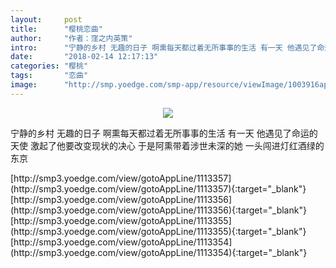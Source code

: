 ```yaml
---
layout:     post
title:      "樱桃恋曲"
author:     "作者：窪之内英策"
intro:      "宁静的乡村 无趣的日子 啊熏每天都过着无所事事的生活 有一天 他遇见了命运的天使 激起了他要改变现状的决心 于是阿熏带着涉世未深的她 一头闯进灯红酒绿的东京"
date:       "2018-02-14 12:17:13"
categories: "樱桃"
tags:       "恋曲"
image:      "http://smp.yoedge.com/smp-app/resource/viewImage/1003916appline.png"
---
```

<div style="text-align: center">
<p><img src="http://smp.yoedge.com/smp-app/resource/viewImage/1003916appline.png"/></p>
</div>
<p class="post-meta">
<span>宁静的乡村 无趣的日子 啊熏每天都过着无所事事的生活 有一天 他遇见了命运的天使 激起了他要改变现状的决心 于是阿熏带着涉世未深的她 一头闯进灯红酒绿的东京</span>
</p>
[http://smp3.yoedge.com/view/gotoAppLine/1113357](http://smp3.yoedge.com/view/gotoAppLine/1113357){:target="_blank"}
[http://smp3.yoedge.com/view/gotoAppLine/1113356](http://smp3.yoedge.com/view/gotoAppLine/1113356){:target="_blank"}
[http://smp3.yoedge.com/view/gotoAppLine/1113355](http://smp3.yoedge.com/view/gotoAppLine/1113355){:target="_blank"}
[http://smp3.yoedge.com/view/gotoAppLine/1113354](http://smp3.yoedge.com/view/gotoAppLine/1113354){:target="_blank"}


